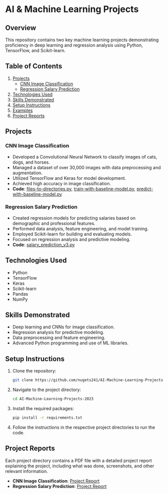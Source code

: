 # AI & Machine Learning Projects

## Overview
This repository contains two key machine learning projects demonstrating proficiency in deep learning and regression analysis using Python, TensorFlow, and Scikit-learn.

## Table of Contents
1. [Projects](#projects)
   - [CNN Image Classification](#cnn-image-classification)
   - [Regression Salary Prediction](#regression-salary-prediction)
2. [Technologies Used](#technologies-used)
3. [Skills Demonstrated](#skills-demonstrated)
4. [Setup Instructions](#setup-instructions)
5. [Examples](#examples)
6. [Project Reports](#project-reports)

## Projects

### CNN Image Classification
- Developed a Convolutional Neural Network to classify images of cats, dogs, and horses.
- Managed a dataset of over 30,000 images with data preprocessing and augmentation.
- Utilized TensorFlow and Keras for model development.
- Achieved high accuracy in image classification.
- **Code**: [files-to-directories.py](CNN/files-to-directories.py), [train-with-baseline-model.py](CNN/train-with-baseline-model.py), [predict-with-baseline-model.py](CNN/predict-with-baseline-model.py)

### Regression Salary Prediction
- Created regression models for predicting salaries based on demographic and professional features.
- Performed data analysis, feature engineering, and model training.
- Employed Scikit-learn for building and evaluating models.
- Focused on regression analysis and predictive modeling.
- **Code**: [salary_prediction_v3.py](Regression/salary_prediction_v3.py)

## Technologies Used
- Python
- TensorFlow
- Keras
- Scikit-learn
- Pandas
- NumPy

## Skills Demonstrated
- Deep learning and CNNs for image classification.
- Regression analysis for predictive modeling.
- Data preprocessing and feature engineering.
- Advanced Python programming and use of ML libraries.

## Setup Instructions
1. Clone the repository:
   ```sh
   git clone https://github.com/nugets241/AI-Machine-Learning-Projects-2023.git

2. Navigate to the project directory:
   ```sh
   cd AI-Machine-Learning-Projects-2023
   ```
3. Install the required packages:
   ```sh
   pip install -r requirements.txt
   ```
4. Follow the instructions in the respective project directories to run the code.

## Project Reports
Each project directory contains a PDF file with a detailed project report explaining the project, including what was done, screenshots, and other relevant information.

- **CNN Image Classification**: [Project Report](CNN/project-report.pdf)
- **Regression Salary Prediction**: [Project Report](Regression/project-report.pdf)